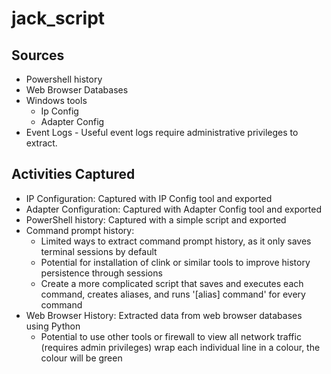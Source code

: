 # jack_script

## Sources

- Powershell history
- Web Browser Databases
- Windows tools
  - Ip Config
  - Adapter Config
- Event Logs - Useful event logs require administrative privileges to extract.
## Activities Captured

- IP Configuration: Captured with IP Config tool and exported
- Adapter Configuration: Captured with Adapter Config tool and exported
- PowerShell history: Captured with a simple script and exported
- Command prompt history:
  - Limited ways to extract command prompt history, as it only saves terminal sessions by default
  - Potential for installation of clink or similar tools to improve history persistence through sessions
  - Create a more complicated script that saves and executes each command, creates aliases, and runs '[alias] command' for every command
- Web Browser History: Extracted data from web browser databases using Python
  - Potential to use other tools or firewall to view all network traffic (requires admin privileges)
wrap each individual line in a colour, the colour will be green
